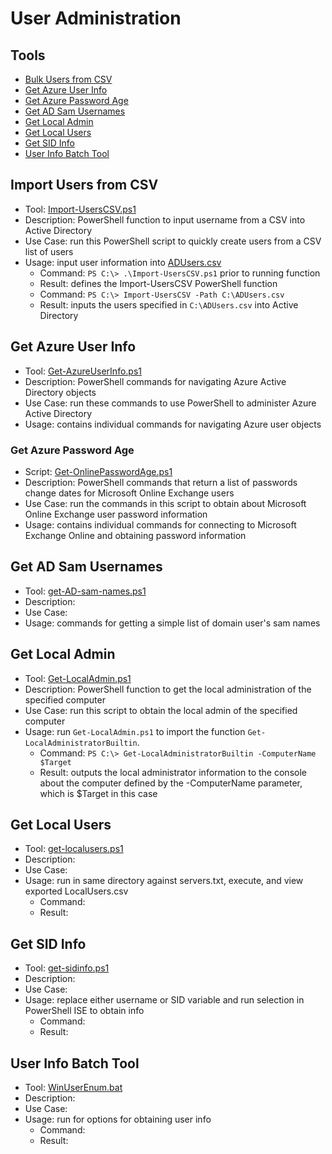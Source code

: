 # User Administration

## Tools

- [Bulk Users from CSV](#bulk-users-from-csv)
- [Get Azure User Info](#azure-user-info)
- [Get Azure Password Age](#get-azure-password-age)
- [Get AD Sam Usernames](#get-ad-sam-usernames)
- [Get Local Admin](#get-local-admin)
- [Get Local Users](#get-local-users)
- [Get SID Info](#get-sid-info)
- [User Info Batch Tool](#user-info-batch-tool)

## Import Users from CSV
- Tool: [Import-UsersCSV.ps1](/tools/users/new-userscsv/Import-UsersCSV.ps1)
- Description: PowerShell function to input username from a CSV into Active Directory
- Use Case: run this PowerShell script to quickly create users from a CSV list of users
- Usage: input user information into [ADUsers.csv](/tools/users/new-userscsv/ADUsers.csv)
  - Command: `PS C:\> .\Import-UsersCSV.ps1` prior to running function
  - Result: defines the Import-UsersCSV PowerShell function
  - Command: `PS C:\> Import-UsersCSV -Path C:\ADUsers.csv`
  - Result: inputs the users specified in `C:\ADUsers.csv` into Active Directory

## Get Azure User Info
- Tool: [Get-AzureUserInfo.ps1](/tools/users/Get-AzureUserInfo.ps1)
- Description: PowerShell commands for navigating Azure Active Directory objects
- Use Case: run these commands to use PowerShell to administer Azure Active Directory 
- Usage: contains individual commands for navigating Azure user objects

### Get Azure Password Age
- Script: [Get-OnlinePasswordAge.ps1](/tools/users/Get-OnlinePasswordAge.ps1)
- Description: PowerShell commands that return a list of passwords change dates for Microsoft Online Exchange users
- Use Case: run the commands in this script to obtain  about Microsoft Online Exchange user password information
- Usage: contains individual commands for connecting to Microsoft Exchange Online and obtaining password information

## Get AD Sam Usernames
- Tool: [get-AD-sam-names.ps1](/tools/users/Get-ADSAMUsernames.ps1)
- Description: 
- Use Case: 
- Usage: commands for getting a simple list of domain user's sam names

## Get Local Admin
- Tool: [Get-LocalAdmin.ps1](/tools/users/Get-LocalAdmin.ps1)
- Description: PowerShell function to get the local administration of the specified computer
- Use Case: run this script to obtain the local admin of the specified computer
- Usage: run `Get-LocalAdmin.ps1` to import the function `Get-LocalAdministratorBuiltin`.
  - Command: `PS C:\> Get-LocalAdministratorBuiltin -ComputerName $Target`
  - Result: outputs the local administrator information to the console about the computer defined by the -ComputerName parameter, which is $Target in this case

## Get Local Users
- Tool: [get-localusers.ps1](/tools/users/Get-LocalUsers.ps1)
- Description: 
- Use Case: 
- Usage: run in same directory against servers.txt, execute, and view exported LocalUsers.csv
  - Command: 
  - Result: 

 ## Get SID Info
- Tool: [get-sidinfo.ps1](/tools/users/Get-SIDInfo.ps1)
- Description: 
- Use Case: 
- Usage: replace either username or SID variable and run selection in PowerShell ISE to obtain info
  - Command: 
  - Result: 

## User Info Batch Tool
- Tool: [WinUserEnum.bat](/tools/users/WinUserEnum.bat)
- Description: 
- Use Case: 
- Usage: run for options for obtaining user info
  - Command: 
  - Result: 